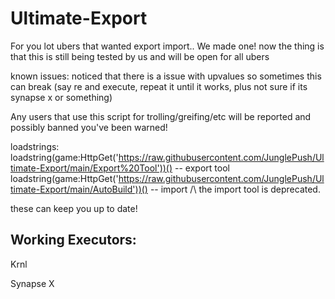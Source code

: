 # Ultimate-Export

For you lot ubers that wanted export import.. We made one! now the thing is that this is still being tested by us and will be open for all ubers

known issues:
noticed that there is a issue with upvalues so sometimes this can break (say re and execute, repeat it until it works, plus not sure if its synapse x or something)

Any users that use this script for trolling/greifing/etc will be reported and possibly banned you've been warned!

loadstrings:
loadstring(game:HttpGet('https://raw.githubusercontent.com/JunglePush/Ultimate-Export/main/Export%20Tool'))() -- export tool
loadstring(game:HttpGet('https://raw.githubusercontent.com/JunglePush/Ultimate-Export/main/AutoBuild'))() -- import
/\ the import tool is deprecated.

these can keep you up to date!

Working Executors:
-------------------------------------------------------------------------------------------------------------------------------------------------------------------------

Krnl

Synapse X
